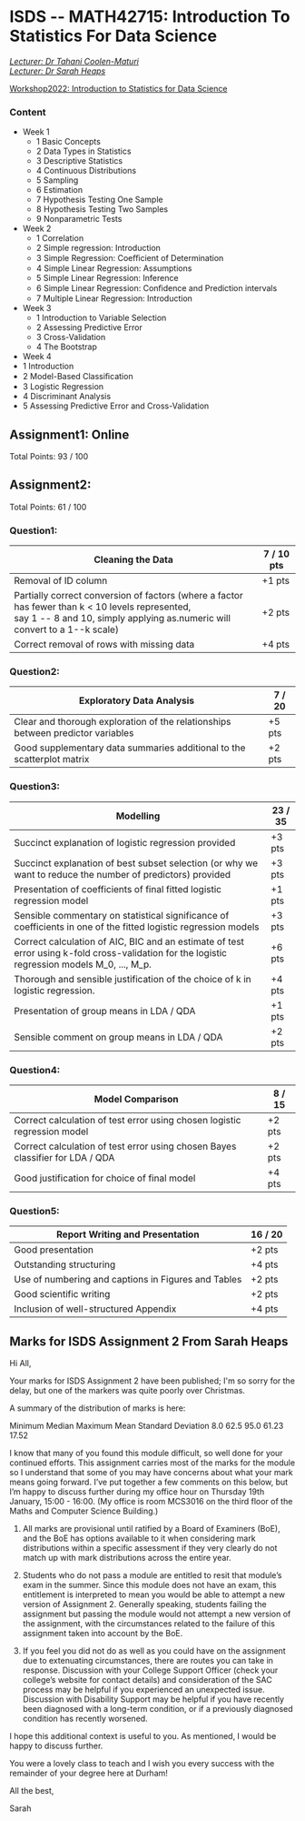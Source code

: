 # ISDS -- MATH42715: Introduction To Statistics For Data Science
*[Lecturer: Dr Tahani Coolen-Maturi](https://tahanimaturi.com)*  
*[Lecturer: Dr Sarah Heaps](https://conferences.ncl.ac.uk/wisdom/personalprofiles/academicstafffrommathsstatsphysics/)*

[Workshop2022: Introduction to Statistics for Data Science](https://tmaturi.github.io/ISDS2022/index.html) 

### Content
- Week 1
  - 1 Basic Concepts 
  - 2 Data Types in Statistics  
  - 3 Descriptive Statistics   
  - 4 Continuous Distributions   
  - 5 Sampling   
  - 6 Estimation 
  - 7 Hypothesis Testing One Sample 
  - 8 Hypothesis Testing Two Samples 
  - 9 Nonparametric Tests 
- Week 2
  - 1 Correlation
  - 2 Simple regression: Introduction
  - 3 Simple Regression: Coeﬃcient of Determination
  - 4 Simple Linear Regression: Assumptions
  - 5 Simple Linear Regression: Inference
  - 6 Simple Linear Regression: Conﬁdence and Prediction intervals
  - 7 Multiple Linear Regression: Introduction  
- Week 3
  - 1 Introduction to Variable Selection
  - 2 Assessing Predictive Error
  - 3 Cross-Validation
  - 4 The Bootstrap
- Week 4
- 1 Introduction
- 2 Model-Based Classiﬁcation
- 3 Logistic Regression  
- 4 Discriminant Analysis  
- 5 Assessing Predictive Error and Cross-Validation

## Assignment1: Online
Total Points: 93 / 100

## Assignment2: 
Total Points: 61 / 100

### Question1: 
| Cleaning the Data | 7 / 10 pts |
| --- | --- |
| Removal of ID column | +1 pts |
| Partially correct conversion of factors (where a factor has fewer than k < 10 levels represented, <br> say 1 -- 8 and 10, simply applying as.numeric will convert to a 1--k scale) |  +2 pts |
| Correct removal of rows with missing data | +4 pts |

### Question2:
| Exploratory Data Analysis | 7 / 20 | 
| --- | --- | 
| Clear and thorough exploration of the relationships between predictor variables | +5 pts |
| Good supplementary data summaries additional to the scatterplot matrix | +2 pts |

### Question3:
| Modelling | 23 / 35 | 
| --- | --- | 
| Succinct explanation of logistic regression provided | +3 pts |
| Succinct explanation of best subset selection (or why we want to reduce the number of predictors) provided | +3 pts |
| Presentation of coefficients of final fitted logistic regression model | +1 pts |
| Sensible commentary on statistical significance of coefficients in one of the fitted logistic regression models | +3 pts |
| Correct calculation of AIC, BIC and an estimate of test error using k-fold cross-validation for the logistic regression models M_0, ..., M_p. | +6 pts |
| Thorough and sensible justification of the choice of k in logistic regression. | +4 pts |
| Presentation of group means in LDA / QDA | +1 pts |
| Sensible comment on group means in LDA / QDA | +2 pts |

### Question4:
| Model Comparison | 8 / 15 | 
| --- | --- | 
| Correct calculation of test error using chosen logistic regression model | +2 pts |
| Correct calculation of test error using chosen Bayes classifier for LDA / QDA | +2 pts |
| Good justification for choice of final model  | +4 pts |

### Question5:
| Report Writing and Presentation | 16 / 20 | 
| --- | --- | 
| Good presentation | +2 pts |
| Outstanding structuring | +4 pts |
| Use of numbering and captions in Figures and Tables | +2 pts |
| Good scientific writing | +2 pts |
| Inclusion of well-structured Appendix | +4 pts |



## Marks for ISDS Assignment 2 From Sarah Heaps

Hi All, 

Your marks for ISDS Assignment 2 have been published; I'm so sorry for the delay, but one of the markers was quite poorly over Christmas. 

A summary of the distribution of marks is here: 

Minimum Median Maximum Mean Standard Deviation 
8.0 62.5 95.0 61.23 17.52 

I know that many of you found this module difficult, so well done for your continued efforts. This assignment carries most of the marks for the module so I understand that some of you may have concerns about what your mark means going forward. I’ve put together a few comments on this below, but I’m happy to discuss further during my office hour on Thursday 19th January, 15:00 - 16:00. (My office is room MCS3016 on the third floor of the Maths and Computer Science Building.) 

1. All marks are provisional until ratified by a Board of Examiners (BoE), and the BoE has options available to it when considering mark distributions within a specific assessment if they very clearly do not match up with mark distributions across the entire year. 

2. Students who do not pass a module are entitled to resit that module’s exam in the summer. Since this module does not have an exam, this entitlement is interpreted to mean you would be able to attempt a new version of Assignment 2. Generally speaking, students failing the assignment but passing the module would not attempt a new version of the assignment, with the circumstances related to the failure of this assignment taken into account by the BoE. 

3. If you feel you did not do as well as you could have on the assignment due to extenuating circumstances, there are routes you can take in response. Discussion with your College Support Officer (check your college’s website for contact details) and consideration of the SAC process may be helpful if you experienced an unexpected issue. Discussion with Disability Support may be helpful if you have recently been diagnosed with a long-term condition, or if a previously diagnosed condition has recently worsened. 

I hope this additional context is useful to you. As mentioned, I would be happy to discuss further. 

You were a lovely class to teach and I wish you every success with the remainder of your degree here at Durham! 

All the best, 

Sarah
